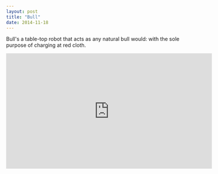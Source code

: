 ```yaml
---
layout: post
title: "Bull"
date: 2014-11-18
---
```


Bull's a table-top robot that acts as any natural bull would: with the sole purpose of charging at red cloth. 

<iframe width="560" height="315" src="https://www.youtube.com/embed/ahXTvVLTwD8?rel=0&amp;controls=0&amp;showinfo=0" frameborder="0" allowfullscreen></iframe>
